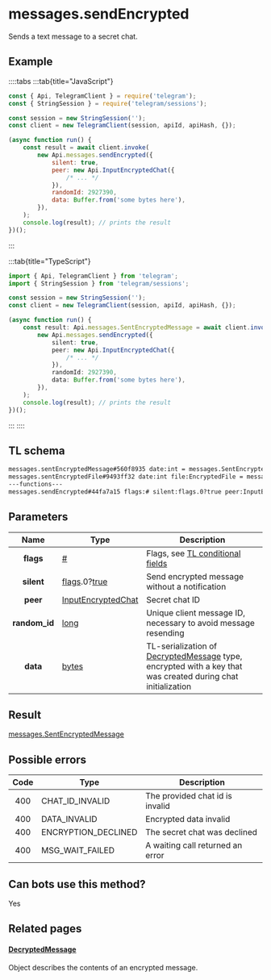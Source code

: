 # messages.sendEncrypted

Sends a text message to a secret chat.

## Example

::::tabs
:::tab{title="JavaScript"}

```js
const { Api, TelegramClient } = require('telegram');
const { StringSession } = require('telegram/sessions');

const session = new StringSession('');
const client = new TelegramClient(session, apiId, apiHash, {});

(async function run() {
    const result = await client.invoke(
        new Api.messages.sendEncrypted({
            silent: true,
            peer: new Api.InputEncryptedChat({
                /* ... */
            }),
            randomId: 2927390,
            data: Buffer.from('some bytes here'),
        }),
    );
    console.log(result); // prints the result
})();
```

:::

:::tab{title="TypeScript"}

```ts
import { Api, TelegramClient } from 'telegram';
import { StringSession } from 'telegram/sessions';

const session = new StringSession('');
const client = new TelegramClient(session, apiId, apiHash, {});

(async function run() {
    const result: Api.messages.SentEncryptedMessage = await client.invoke(
        new Api.messages.sendEncrypted({
            silent: true,
            peer: new Api.InputEncryptedChat({
                /* ... */
            }),
            randomId: 2927390,
            data: Buffer.from('some bytes here'),
        }),
    );
    console.log(result); // prints the result
})();
```

:::
::::

## TL schema

```txt
messages.sentEncryptedMessage#560f8935 date:int = messages.SentEncryptedMessage;
messages.sentEncryptedFile#9493ff32 date:int file:EncryptedFile = messages.SentEncryptedMessage;
---functions---
messages.sendEncrypted#44fa7a15 flags:# silent:flags.0?true peer:InputEncryptedChat random_id:long data:bytes = messages.SentEncryptedMessage;
```

## Parameters

|     Name      | Type                                                                                                                              | Description                                                                                                                                                    |
| :-----------: | --------------------------------------------------------------------------------------------------------------------------------- | -------------------------------------------------------------------------------------------------------------------------------------------------------------- |
|   **flags**   | [#](https://core.telegram.org/type/%23)                                                                                           | Flags, see [TL conditional fields](https://core.telegram.org/mtproto/TL-combinators#conditional-fields)                                                        |
|  **silent**   | [flags](https://core.telegram.org/mtproto/TL-combinators#conditional-fields).0?[true](https://core.telegram.org/constructor/true) | Send encrypted message without a notification                                                                                                                  |
|   **peer**    | [InputEncryptedChat](https://core.telegram.org/type/InputEncryptedChat)                                                           | Secret chat ID                                                                                                                                                 |
| **random_id** | [long](https://core.telegram.org/type/long)                                                                                       | Unique client message ID, necessary to avoid message resending                                                                                                 |
|   **data**    | [bytes](https://core.telegram.org/type/bytes)                                                                                     | TL-serialization of [DecryptedMessage](https://core.telegram.org/type/DecryptedMessage) type, encrypted with a key that was created during chat initialization |

## Result

[messages.SentEncryptedMessage](https://core.telegram.org/type/messages.SentEncryptedMessage)

## Possible errors

| Code | Type                | Description                      |
| :--: | ------------------- | -------------------------------- |
| 400  | CHAT_ID_INVALID     | The provided chat id is invalid  |
| 400  | DATA_INVALID        | Encrypted data invalid           |
| 400  | ENCRYPTION_DECLINED | The secret chat was declined     |
| 400  | MSG_WAIT_FAILED     | A waiting call returned an error |

## Can bots use this method?

Yes

## Related pages

#### [DecryptedMessage](https://core.telegram.org/type/DecryptedMessage)

Object describes the contents of an encrypted message.
